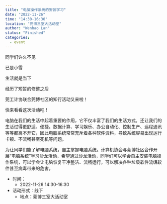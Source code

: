 ```yaml
---
title: "电脑操作系统的安装学习"
date: "2022-11-26"
time: "14:30-16:30"
location: "莞博三室大活动室"
author: "Wenhao Lan"
status: "Finished"
categories:
  - event
---
```


同学们许久不见

已是小雪

生活就是当下

经历了短暂的修整之后

莞工计协联合莞博社区的知行活动又来啦！

快来看看这次活动吧！

电脑在我们的生活中起着重要的作用，它不仅丰富了我们的生活方式，还让我们的生活过得更舒适、便捷。数据计算、学习娱乐、办公自动化、控制生产、远程通讯等等都离不开它，因此电脑系统常常充斥着各种软件资料，导致系统容易出现运行卡顿、不流畅甚至死机等问题。

为让同学们能了解电脑系统，自主掌握电脑系统。计算机协会与莞博社区合作开展“电脑系统”学习沙龙活动，希望通过沙龙活动，同学们可以学会自主安装电脑操作系统，可以学会让电脑恢复干净整洁、流畅运行，可以解决各种垃圾软件流氓软件甚至病毒带来的危害。

- 时间：
  - 2022-11-26 14:30-16:30
- 活动形式：线下
  - 地点：莞博三室大活动室
